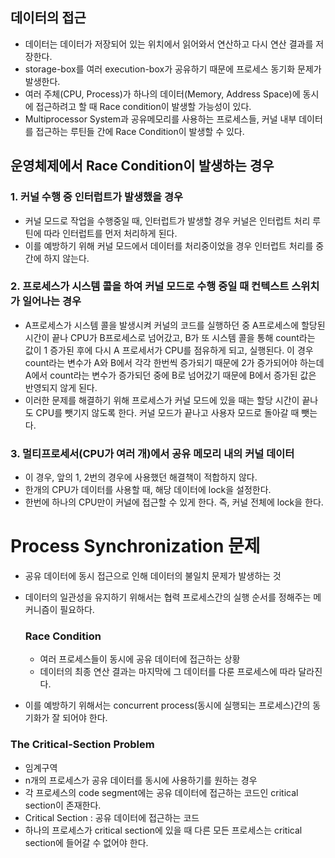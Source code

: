 ## 데이터의 접근

- 데이터는 데이터가 저장되어 있는 위치에서 읽어와서 연산하고 다시 연산 결과를 저장한다.
- storage-box를 여러 execution-box가 공유하기 때문에 프로세스 동기화 문제가 발생한다.
- 여러 주체(CPU, Process)가 하나의 데이터(Memory, Address Space)에 동시에 접근하려고 할 때 Race condition이 발생할 가능성이 있다.
- Multiprocessor System과 공유메모리를 사용하는 프로세스들, 커널 내부 데이터를 접근하는 루틴들 간에 Race Condition이 발생할 수 있다.

## 운영체제에서 Race Condition이 발생하는 경우

### 1. 커널 수행 중 인터럽트가 발생했을 경우

- 커널 모드로 작업을 수행중일 때, 인터럽트가 발생할 경우 커널은 인터럽트 처리 루틴에 따라 인터럽트를 먼저 처리하게 된다.
- 이를 예방하기 위해 커널 모드에서 데이터를 처리중이었을 경우 인터럽트 처리를 중간에 하지 않는다.

### 2. 프로세스가 시스템 콜을 하여 커널 모드로 수행 중일 때 컨텍스트 스위치가 일어나는 경우

- A프로세스가 시스템 콜을 발생시켜 커널의 코드를 실행하던 중 A프로세스에 할당된 시간이 끝나 CPU가 B프로세스로 넘어갔고, B가 또 시스템 콜을 통해 count라는 값이 1 증가된 후에 다시 A 프로세서가 CPU를 점유하게 되고, 실행된다. 이 경우 count라는 변수가 A와 B에서 각각 한번씩 증가되기 때문에 2가 증가되어야 하는데 A에서 count라는 변수가 증가되던 중에 B로 넘어갔기 때문에 B에서 증가된 값은 반영되지 않게 된다.
- 이러한 문제를 해결하기 위해 프로세스가 커널 모드에 있을 때는 할당 시간이 끝나도 CPU를 뺏기지 않도록 한다. 커널 모드가 끝나고 사용자 모드로 돌아갈 때 뺏는다.

### 3. 멀티프로세서(CPU가 여러 개)에서 공유 메모리 내의 커널 데이터

- 이 경우, 앞의 1, 2번의 경우에 사용했던 해결책이 적합하지 않다.
- 한개의 CPU가 데이터를 사용할 때, 해당 데이터에 lock을 설정한다.
- 한번에 하나의 CPU만이 커널에 접근할 수 있게 한다. 즉, 커널 전체에 lock을 한다.

# Process Synchronization 문제

- 공유 데이터에 동시 접근으로 인해 데이터의 불일치 문제가 발생하는 것
- 데이터의 일관성을 유지하기 위해서는 협력 프로세스간의 실행 순서를 정해주는 메커니즘이 필요하다.
    
    ### Race Condition
    
    - 여러 프로세스들이 동시에 공유 데이터에 접근하는 상황
    - 데이터의 최종 연산 결과는 마지막에 그 데이터를 다룬 프로세스에 따라 달라진다.
- 이를 예방하기 위해서는 concurrent process(동시에 실행되는 프로세스)간의 동기화가 잘 되어야 한다.

### The Critical-Section Problem

- 임계구역
- n개의 프로세스가 공유 데이터를 동시에 사용하기를 원하는 경우
- 각 프로세스의 code segment에는 공유 데이터에 접근하는 코드인 critical section이 존재한다.
- Critical Section : 공유 데이터에 접근하는 코드
- 하나의 프로세스가 critical section에 있을 때 다른 모든 프로세스는 critical section에 들어갈 수 없어야 한다.
